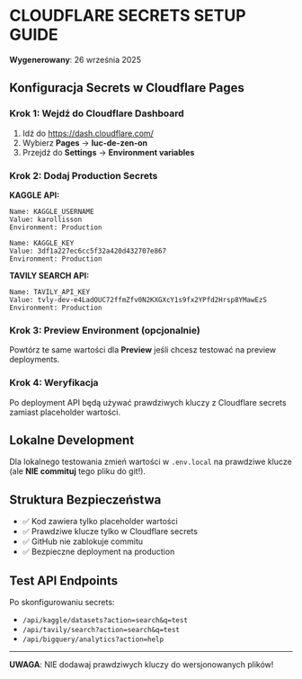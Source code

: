 # CLOUDFLARE SECRETS SETUP GUIDE
**Wygenerowany**: 26 września 2025

## Konfiguracja Secrets w Cloudflare Pages

### Krok 1: Wejdź do Cloudflare Dashboard
1. Idź do https://dash.cloudflare.com/
2. Wybierz **Pages** → **luc-de-zen-on**
3. Przejdź do **Settings** → **Environment variables**

### Krok 2: Dodaj Production Secrets

**KAGGLE API:**
```
Name: KAGGLE_USERNAME
Value: karollisson
Environment: Production
```

```
Name: KAGGLE_KEY  
Value: 3df1a227ec6cc5f32a420d432707e867
Environment: Production
```

**TAVILY SEARCH API:**
```
Name: TAVILY_API_KEY
Value: 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
Environment: Production
```

### Krok 3: Preview Environment (opcjonalnie)
Powtórz te same wartości dla **Preview** jeśli chcesz testować na preview deployments.

### Krok 4: Weryfikacja
Po deployment API będą używać prawdziwych kluczy z Cloudflare secrets zamiast placeholder wartości.

## Lokalne Development
Dla lokalnego testowania zmień wartości w `.env.local` na prawdziwe klucze (ale **NIE commituj** tego pliku do git!).

## Struktura Bezpieczeństwa
- ✅ Kod zawiera tylko placeholder wartości
- ✅ Prawdziwe klucze tylko w Cloudflare secrets  
- ✅ GitHub nie zablokuje commitu
- ✅ Bezpieczne deployment na production

## Test API Endpoints
Po skonfigurowaniu secrets:
- `/api/kaggle/datasets?action=search&q=test`
- `/api/tavily/search?action=search&q=test`
- `/api/bigquery/analytics?action=help`

---
**UWAGA**: NIE dodawaj prawdziwych kluczy do wersjonowanych plików!
